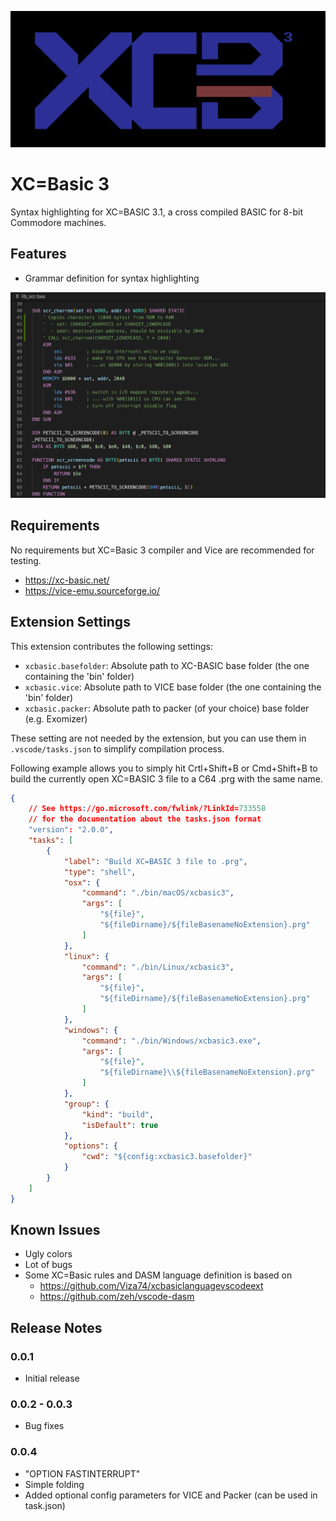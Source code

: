 ![xcbasic logo](images/icon.png)

# XC=Basic 3

Syntax highlighting for XC=BASIC 3.1, a cross compiled BASIC for 8-bit Commodore machines.

## Features

* Grammar definition for syntax highlighting

![Syntax highlighting](images/syntaxhighlighting.png)

## Requirements

No requirements but XC=Basic 3 compiler and Vice are recommended for testing.
* https://xc-basic.net/
* https://vice-emu.sourceforge.io/

## Extension Settings

This extension contributes the following settings:

* `xcbasic.basefolder`: Absolute path to XC-BASIC base folder (the one containing the 'bin' folder)
* `xcbasic.vice`: Absolute path to VICE base folder (the one containing the 'bin' folder)
* `xcbasic.packer`: Absolute path to packer (of your choice) base folder (e.g. Exomizer)

These setting are not needed by the extension, but you can use them in `.vscode/tasks.json` to simplify compilation process.

Following example allows you to simply hit Crtl+Shift+B or Cmd+Shift+B to build the currently open XC=BASIC 3 file to a C64 .prg with the same name.

```json
{
    // See https://go.microsoft.com/fwlink/?LinkId=733558
    // for the documentation about the tasks.json format
    "version": "2.0.0",
    "tasks": [
        {
            "label": "Build XC=BASIC 3 file to .prg",
            "type": "shell",
            "osx": {
                "command": "./bin/macOS/xcbasic3",
                "args": [
                    "${file}",
                    "${fileDirname}/${fileBasenameNoExtension}.prg"
                ]
            },
            "linux": {
                "command": "./bin/Linux/xcbasic3",
                "args": [
                    "${file}",
                    "${fileDirname}/${fileBasenameNoExtension}.prg"
                ]
            },
            "windows": {
                "command": "./bin/Windows/xcbasic3.exe",
                "args": [
                    "${file}",
                    "${fileDirname}\\${fileBasenameNoExtension}.prg"
                ]
            },
            "group": {
                "kind": "build",
                "isDefault": true
            },
            "options": {
                "cwd": "${config:xcbasic3.basefolder}"
            }
        }
    ]
}
```


## Known Issues

* Ugly colors
* Lot of bugs
* Some XC=Basic rules and DASM language definition is based on
  *  https://github.com/Viza74/xcbasiclanguagevscodeext
  *  https://github.com/zeh/vscode-dasm

## Release Notes

### 0.0.1

* Initial release

### 0.0.2 - 0.0.3

* Bug fixes

### 0.0.4

* "OPTION FASTINTERRUPT"
* Simple folding
* Added optional config parameters for VICE and Packer (can be used in task.json)

